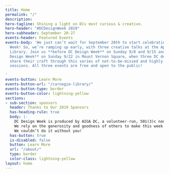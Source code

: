 ```yaml
---
title: Home
permalink: "/"
description: 
hero-tagline: Shining a light on DCs most curious & creative.
hero-header: "#DCDesignWeek 2019"
hero-subheader: September 20-27
events-header: Featured Events
events-body: 'We just can’t wait for September 20th to start celebrating DC Design
  Week! So, we’re ramping up early, with three creative talks at the Apple Carnegie
  Library. Join us **before DC Design Week** on Sunday 9/8 and 9/15 and **during DC
  Design Week** on Sunday 9/22 in Mount Vernon Square, when three DC designers will
  share their craft through this series of not-to-be-missed and highly interactive
  sessions. All three events are free and open to the public!

'
events-button: Learn More
events-button-url: "/carnegie-library/"
events-button-type: border
events-button-color: lightning-yellow
sections:
- sub-section: sponsors
  header: Thanks to Our 2019 Sponsors
  has-heading-rule: true
  body: |-
    DC Design Week is produced by AIGA DC, a volunteer-run, 501(3)c nonprofit organization, in concert with a consortium of local associations, meetup groups and small businesses.
    We rely on the generosity and goodness of others to make this week of celebration a reality. Major thanks to the following partners and sponsors for your support and commitment to the DC design community.
    We couldn’t do it without you!
  has-button: true
  is-disabled: false
  button: Learn More
  url: "/about/"
  type: border
  color-class: lightning-yellow
layout: home
---
```


